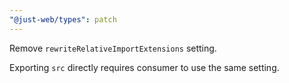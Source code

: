 ```yaml
---
"@just-web/types": patch
---
```


Remove `rewriteRelativeImportExtensions` setting.

Exporting `src` directly requires consumer to use the same setting.
